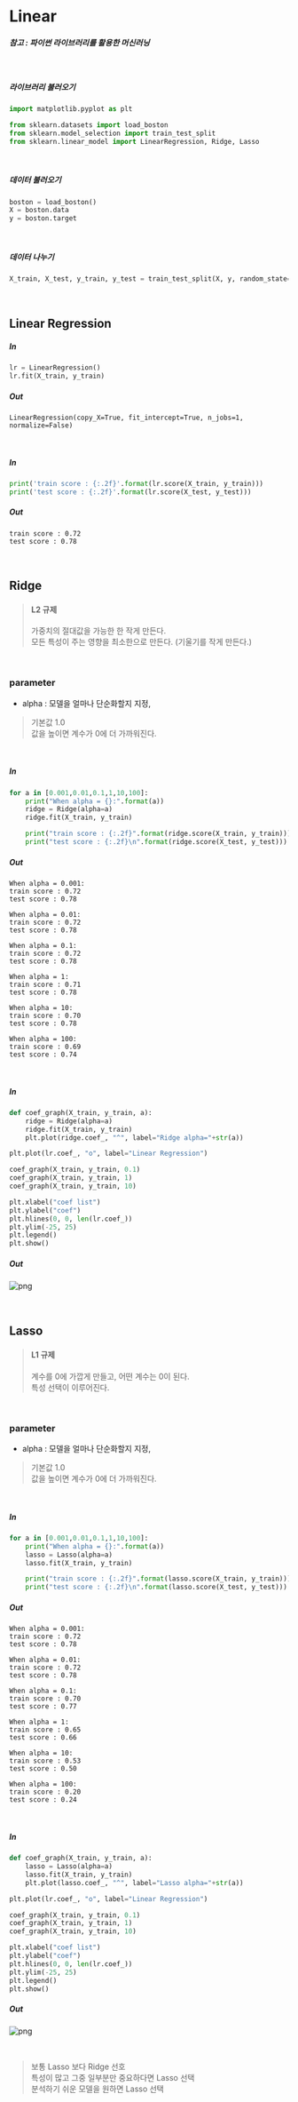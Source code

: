 
# Linear

##### 참고 : 파이썬 라이브러리를 활용한 머신러닝

<br>

##### 라이브러리 불러오기

```python
import matplotlib.pyplot as plt
```

```python
from sklearn.datasets import load_boston
from sklearn.model_selection import train_test_split
from sklearn.linear_model import LinearRegression, Ridge, Lasso
```

<br>

##### 데이터 불러오기

```python
boston = load_boston()
X = boston.data
y = boston.target
```

<br>

##### 데이터 나누기

```python
X_train, X_test, y_train, y_test = train_test_split(X, y, random_state=1)
```

<br>

## Linear Regression

##### In
```python
lr = LinearRegression()
lr.fit(X_train, y_train)
```
##### Out
    LinearRegression(copy_X=True, fit_intercept=True, n_jobs=1, normalize=False)

<br>

##### In
```python
print('train score : {:.2f}'.format(lr.score(X_train, y_train)))
print('test score : {:.2f}'.format(lr.score(X_test, y_test)))
```
##### Out
    train score : 0.72
    test score : 0.78
    
<br>

## Ridge
> #### L2 규제 <br>
> 가중치의 절대값을 가능한 한 작게 만든다. <br>
> 모든 특성이 주는 영향을 최소한으로 만든다. (기울기를 작게 만든다.) <br>

<br>

### parameter
* alpha : 모델을 얼마나 단순화할지 지정,
> 기본값 1.0 <br>
> 값을 높이면 계수가 0에 더 가까워진다.

<br>

##### In
```python
for a in [0.001,0.01,0.1,1,10,100]:
    print("When alpha = {}:".format(a))
    ridge = Ridge(alpha=a)
    ridge.fit(X_train, y_train)

    print("train score : {:.2f}".format(ridge.score(X_train, y_train)))
    print("test score : {:.2f}\n".format(ridge.score(X_test, y_test)))
```
##### Out
    When alpha = 0.001:
    train score : 0.72
    test score : 0.78
    
    When alpha = 0.01:
    train score : 0.72
    test score : 0.78
    
    When alpha = 0.1:
    train score : 0.72
    test score : 0.78
    
    When alpha = 1:
    train score : 0.71
    test score : 0.78
    
    When alpha = 10:
    train score : 0.70
    test score : 0.78
    
    When alpha = 100:
    train score : 0.69
    test score : 0.74
    
<br>    

##### In
```python
def coef_graph(X_train, y_train, a):
    ridge = Ridge(alpha=a)
    ridge.fit(X_train, y_train)    
    plt.plot(ridge.coef_, "^", label="Ridge alpha="+str(a))

plt.plot(lr.coef_, "o", label="Linear Regression")

coef_graph(X_train, y_train, 0.1)
coef_graph(X_train, y_train, 1)
coef_graph(X_train, y_train, 10)

plt.xlabel("coef list")
plt.ylabel("coef")
plt.hlines(0, 0, len(lr.coef_))
plt.ylim(-25, 25)
plt.legend()
plt.show()
```
##### Out
![png](png/linear_output_15_0.png)

<br>

## Lasso
> #### L1 규제
> 계수를 0에 가깝게 만들고, 어떤 계수는 0이 된다. <br>
> 특성 선택이 이루어진다.

<br>

### parameter
* alpha : 모델을 얼마나 단순화할지 지정,
> 기본값 1.0 <br>
> 값을 높이면 계수가 0에 더 가까워진다.

<br>

##### In
```python
for a in [0.001,0.01,0.1,1,10,100]:
    print("When alpha = {}:".format(a))
    lasso = Lasso(alpha=a)
    lasso.fit(X_train, y_train)

    print("train score : {:.2f}".format(lasso.score(X_train, y_train)))
    print("test score : {:.2f}\n".format(lasso.score(X_test, y_test)))
```
##### Out
    When alpha = 0.001:
    train score : 0.72
    test score : 0.78
    
    When alpha = 0.01:
    train score : 0.72
    test score : 0.78
    
    When alpha = 0.1:
    train score : 0.70
    test score : 0.77
    
    When alpha = 1:
    train score : 0.65
    test score : 0.66
    
    When alpha = 10:
    train score : 0.53
    test score : 0.50
    
    When alpha = 100:
    train score : 0.20
    test score : 0.24
    
<br>    

##### In
```python
def coef_graph(X_train, y_train, a):
    lasso = Lasso(alpha=a)
    lasso.fit(X_train, y_train)    
    plt.plot(lasso.coef_, "^", label="Lasso alpha="+str(a))

plt.plot(lr.coef_, "o", label="Linear Regression")

coef_graph(X_train, y_train, 0.1)
coef_graph(X_train, y_train, 1)
coef_graph(X_train, y_train, 10)

plt.xlabel("coef list")
plt.ylabel("coef")
plt.hlines(0, 0, len(lr.coef_))
plt.ylim(-25, 25)
plt.legend()
plt.show()
```
##### Out
![png](png/linear_output_19_0.png)

<br>

> 보통 Lasso 보다 Ridge 선호 <br>
> 특성이 많고 그중 일부분만 중요하다면 Lasso 선택 <br>
> 분석하기 쉬운 모델을 원하면 Lasso 선택 <br>
